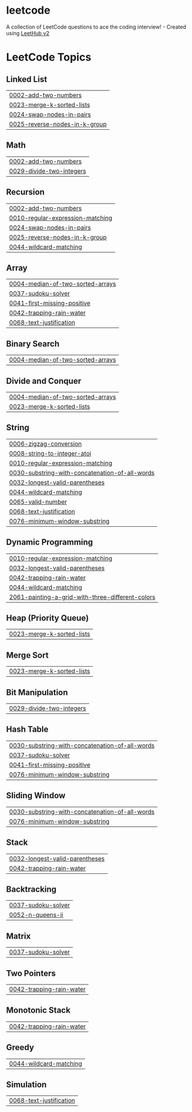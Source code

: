 # leetcode
A collection of LeetCode questions to ace the coding interview! - Created using [LeetHub v2](https://github.com/arunbhardwaj/LeetHub-2.0)

<!---LeetCode Topics Start-->
# LeetCode Topics
## Linked List
|  |
| ------- |
| [0002-add-two-numbers](https://github.com/123harshitaagrawal/leetcode/tree/master/0002-add-two-numbers) |
| [0023-merge-k-sorted-lists](https://github.com/123harshitaagrawal/leetcode/tree/master/0023-merge-k-sorted-lists) |
| [0024-swap-nodes-in-pairs](https://github.com/123harshitaagrawal/leetcode/tree/master/0024-swap-nodes-in-pairs) |
| [0025-reverse-nodes-in-k-group](https://github.com/123harshitaagrawal/leetcode/tree/master/0025-reverse-nodes-in-k-group) |
## Math
|  |
| ------- |
| [0002-add-two-numbers](https://github.com/123harshitaagrawal/leetcode/tree/master/0002-add-two-numbers) |
| [0029-divide-two-integers](https://github.com/123harshitaagrawal/leetcode/tree/master/0029-divide-two-integers) |
## Recursion
|  |
| ------- |
| [0002-add-two-numbers](https://github.com/123harshitaagrawal/leetcode/tree/master/0002-add-two-numbers) |
| [0010-regular-expression-matching](https://github.com/123harshitaagrawal/leetcode/tree/master/0010-regular-expression-matching) |
| [0024-swap-nodes-in-pairs](https://github.com/123harshitaagrawal/leetcode/tree/master/0024-swap-nodes-in-pairs) |
| [0025-reverse-nodes-in-k-group](https://github.com/123harshitaagrawal/leetcode/tree/master/0025-reverse-nodes-in-k-group) |
| [0044-wildcard-matching](https://github.com/123harshitaagrawal/leetcode/tree/master/0044-wildcard-matching) |
## Array
|  |
| ------- |
| [0004-median-of-two-sorted-arrays](https://github.com/123harshitaagrawal/leetcode/tree/master/0004-median-of-two-sorted-arrays) |
| [0037-sudoku-solver](https://github.com/123harshitaagrawal/leetcode/tree/master/0037-sudoku-solver) |
| [0041-first-missing-positive](https://github.com/123harshitaagrawal/leetcode/tree/master/0041-first-missing-positive) |
| [0042-trapping-rain-water](https://github.com/123harshitaagrawal/leetcode/tree/master/0042-trapping-rain-water) |
| [0068-text-justification](https://github.com/123harshitaagrawal/leetcode/tree/master/0068-text-justification) |
## Binary Search
|  |
| ------- |
| [0004-median-of-two-sorted-arrays](https://github.com/123harshitaagrawal/leetcode/tree/master/0004-median-of-two-sorted-arrays) |
## Divide and Conquer
|  |
| ------- |
| [0004-median-of-two-sorted-arrays](https://github.com/123harshitaagrawal/leetcode/tree/master/0004-median-of-two-sorted-arrays) |
| [0023-merge-k-sorted-lists](https://github.com/123harshitaagrawal/leetcode/tree/master/0023-merge-k-sorted-lists) |
## String
|  |
| ------- |
| [0006-zigzag-conversion](https://github.com/123harshitaagrawal/leetcode/tree/master/0006-zigzag-conversion) |
| [0008-string-to-integer-atoi](https://github.com/123harshitaagrawal/leetcode/tree/master/0008-string-to-integer-atoi) |
| [0010-regular-expression-matching](https://github.com/123harshitaagrawal/leetcode/tree/master/0010-regular-expression-matching) |
| [0030-substring-with-concatenation-of-all-words](https://github.com/123harshitaagrawal/leetcode/tree/master/0030-substring-with-concatenation-of-all-words) |
| [0032-longest-valid-parentheses](https://github.com/123harshitaagrawal/leetcode/tree/master/0032-longest-valid-parentheses) |
| [0044-wildcard-matching](https://github.com/123harshitaagrawal/leetcode/tree/master/0044-wildcard-matching) |
| [0065-valid-number](https://github.com/123harshitaagrawal/leetcode/tree/master/0065-valid-number) |
| [0068-text-justification](https://github.com/123harshitaagrawal/leetcode/tree/master/0068-text-justification) |
| [0076-minimum-window-substring](https://github.com/123harshitaagrawal/leetcode/tree/master/0076-minimum-window-substring) |
## Dynamic Programming
|  |
| ------- |
| [0010-regular-expression-matching](https://github.com/123harshitaagrawal/leetcode/tree/master/0010-regular-expression-matching) |
| [0032-longest-valid-parentheses](https://github.com/123harshitaagrawal/leetcode/tree/master/0032-longest-valid-parentheses) |
| [0042-trapping-rain-water](https://github.com/123harshitaagrawal/leetcode/tree/master/0042-trapping-rain-water) |
| [0044-wildcard-matching](https://github.com/123harshitaagrawal/leetcode/tree/master/0044-wildcard-matching) |
| [2061-painting-a-grid-with-three-different-colors](https://github.com/123harshitaagrawal/leetcode/tree/master/2061-painting-a-grid-with-three-different-colors) |
## Heap (Priority Queue)
|  |
| ------- |
| [0023-merge-k-sorted-lists](https://github.com/123harshitaagrawal/leetcode/tree/master/0023-merge-k-sorted-lists) |
## Merge Sort
|  |
| ------- |
| [0023-merge-k-sorted-lists](https://github.com/123harshitaagrawal/leetcode/tree/master/0023-merge-k-sorted-lists) |
## Bit Manipulation
|  |
| ------- |
| [0029-divide-two-integers](https://github.com/123harshitaagrawal/leetcode/tree/master/0029-divide-two-integers) |
## Hash Table
|  |
| ------- |
| [0030-substring-with-concatenation-of-all-words](https://github.com/123harshitaagrawal/leetcode/tree/master/0030-substring-with-concatenation-of-all-words) |
| [0037-sudoku-solver](https://github.com/123harshitaagrawal/leetcode/tree/master/0037-sudoku-solver) |
| [0041-first-missing-positive](https://github.com/123harshitaagrawal/leetcode/tree/master/0041-first-missing-positive) |
| [0076-minimum-window-substring](https://github.com/123harshitaagrawal/leetcode/tree/master/0076-minimum-window-substring) |
## Sliding Window
|  |
| ------- |
| [0030-substring-with-concatenation-of-all-words](https://github.com/123harshitaagrawal/leetcode/tree/master/0030-substring-with-concatenation-of-all-words) |
| [0076-minimum-window-substring](https://github.com/123harshitaagrawal/leetcode/tree/master/0076-minimum-window-substring) |
## Stack
|  |
| ------- |
| [0032-longest-valid-parentheses](https://github.com/123harshitaagrawal/leetcode/tree/master/0032-longest-valid-parentheses) |
| [0042-trapping-rain-water](https://github.com/123harshitaagrawal/leetcode/tree/master/0042-trapping-rain-water) |
## Backtracking
|  |
| ------- |
| [0037-sudoku-solver](https://github.com/123harshitaagrawal/leetcode/tree/master/0037-sudoku-solver) |
| [0052-n-queens-ii](https://github.com/123harshitaagrawal/leetcode/tree/master/0052-n-queens-ii) |
## Matrix
|  |
| ------- |
| [0037-sudoku-solver](https://github.com/123harshitaagrawal/leetcode/tree/master/0037-sudoku-solver) |
## Two Pointers
|  |
| ------- |
| [0042-trapping-rain-water](https://github.com/123harshitaagrawal/leetcode/tree/master/0042-trapping-rain-water) |
## Monotonic Stack
|  |
| ------- |
| [0042-trapping-rain-water](https://github.com/123harshitaagrawal/leetcode/tree/master/0042-trapping-rain-water) |
## Greedy
|  |
| ------- |
| [0044-wildcard-matching](https://github.com/123harshitaagrawal/leetcode/tree/master/0044-wildcard-matching) |
## Simulation
|  |
| ------- |
| [0068-text-justification](https://github.com/123harshitaagrawal/leetcode/tree/master/0068-text-justification) |
<!---LeetCode Topics End-->
